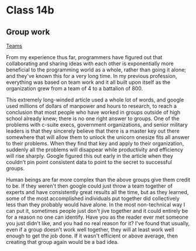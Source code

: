 # Class 14b

## Group work

[Teams](https://www.nytimes.com/2016/02/28/magazine/what-google-learned-from-its-quest-to-build-the-perfect-team.html)

From my experience thus far, programmers have figured out that collaborating and sharing ideas with each other is exponentially more beneficial to the programming world as a whole, rather than going it alone; and they've known this for a very long time.  In my previous profession, everything was based on team work and it all built upon itself as the organization grew from a team of 4 to a battalion of 800.  

This extremely long-winded article used a whole lot of words, and google used millions of dollars of manpower and hours to research, to reach a conclusion that most people who have worked in groups outside of high school already knew; there is no one right answer to groups.  One of the problems with c-suite execs, government organizations, and senior military leaders is that they sincerely believe that there is a master key out there somewhere that will allow them to unlock the unicorn onesize fits all answer to their problems.  When they find that key and apply to their organization, suddenly all the problems will disappear while productivity and efficiency will rise sharply.  Google figured this out early in the article when they couldn't pin point consistent data to point to the secret to successful groups.  

Human beings are far more complex than the above groups give them credit to be.  If they weren't then google could just throw a team together of experts and have consistently great results all the time, but as they learned, some of the most accomplished individuals put together did collectively less than they probably would have alone.  In the most non-technical way I can put it, sometimes people just don't jive together and it could entirely be for a reason no one can identify.  Have you as the reader ever met someone you just didn't like, and you had no real reason for it?  I've found that usually, even if a group doesn't work well together, they will at least work well enough to get the job done.  If it wasn't efficient or above average, then creating that group again would be a bad idea.  
